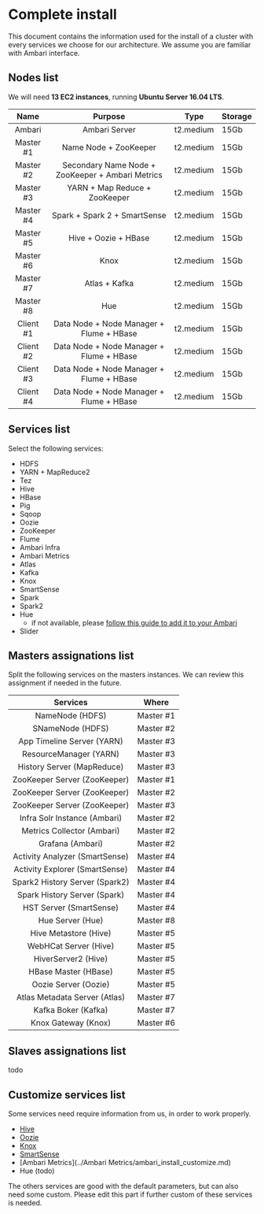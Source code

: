 # Complete install

This document contains the information used for the install of a cluster with every services we choose for our architecture. We assume you are familiar with Ambari interface.

## Nodes list

We will need **13 EC2 instances**, running **Ubuntu Server 16.04 LTS**.

|   Name    |                 Purpose                  |   Type    | Storage |
| :-------: | :--------------------------------------: | :-------: | ------- |
|  Ambari   |              Ambari Server               | t2.medium | 15Gb    |
| Master #1 |          Name Node + ZooKeeper           | t2.medium | 15Gb    |
| Master #2 | Secondary Name Node + ZooKeeper + Ambari Metrics | t2.medium | 15Gb    |
| Master #3 |      YARN + Map Reduce + ZooKeeper       | t2.medium | 15Gb    |
| Master #4 |       Spark + Spark 2 + SmartSense       | t2.medium | 15Gb    |
| Master #5 |           Hive + Oozie + HBase           | t2.medium | 15Gb    |
| Master #6 |                   Knox                   | t2.medium | 15Gb    |
| Master #7 |              Atlas + Kafka               | t2.medium | 15Gb    |
| Master #8 |                   Hue                    | t2.medium | 15Gb    |
| Client #1 | Data Node + Node Manager + Flume + HBase | t2.medium | 15Gb    |
| Client #2 | Data Node + Node Manager + Flume + HBase | t2.medium | 15Gb    |
| Client #3 | Data Node + Node Manager + Flume + HBase | t2.medium | 15Gb    |
| Client #4 | Data Node + Node Manager + Flume + HBase | t2.medium | 15Gb    |

## Services list

Select the following services:

- HDFS
- YARN + MapReduce2
- Tez
- Hive
- HBase
- Pig
- Sqoop
- Oozie
- ZooKeeper
- Flume
- Ambari Infra
- Ambari Metrics
- Atlas
- Kafka
- Knox
- SmartSense
- Spark
- Spark2
- Hue
  - if not available, please [follow this guide to add it to your Ambari](../Hue/hue_ambari.md)
- Slider

## Masters assignations list

Split the following services on the masters instances. We can review this assignment if needed in the future.

|            Services            |   Where   |
| :----------------------------: | :-------: |
|        NameNode (HDFS)         | Master #1 |
|        SNameNode (HDFS)        | Master #2 |
|   App Timeline Server (YARN)   | Master #3 |
|     ResourceManager (YARN)     | Master #3 |
|   History Server (MapReduce)   | Master #3 |
|  ZooKeeper Server (ZooKeeper)  | Master #1 |
|  ZooKeeper Server (ZooKeeper)  | Master #2 |
|  ZooKeeper Server (ZooKeeper)  | Master #3 |
|  Infra Solr Instance (Ambari)  | Master #2 |
|   Metrics Collector (Ambari)   | Master #2 |
|        Grafana (Ambari)        | Master #2 |
| Activity Analyzer (SmartSense) | Master #4 |
| Activity Explorer (SmartSense) | Master #4 |
| Spark2 History Server (Spark2) | Master #4 |
|  Spark History Server (Spark)  | Master #4 |
|    HST Server (SmartSense)     | Master #4 |
|        Hue Server (Hue)        | Master #8 |
|     Hive Metastore (Hive)      | Master #5 |
|     WebHCat Server (Hive)      | Master #5 |
|      HiverServer2 (Hive)       | Master #5 |
|      HBase Master (HBase)      | Master #5 |
|      Oozie Server (Oozie)      | Master #5 |
| Atlas Metadata Server (Atlas)  | Master #7 |
|      Kafka Boker (Kafka)       | Master #7 |
|      Knox Gateway (Knox)       | Master #6 |

## Slaves assignations list

todo

## Customize services list

Some services need require information from us, in order to work properly.

- [Hive](../Hive/ambari_install_customize.md)
- [Oozie](../Oozie/ambari_install_customize.md)
- [Knox](../Knox/ambari_install_customize.md)
- [SmartSense](../SmartSense/ambari_install_customize.md)
- [Ambari Metrics](../Ambari Metrics/ambari_install_customize.md)
- Hue (todo)

The others services are good with the default parameters, but can also need some custom. Please edit this part if further custom of these services is needed.